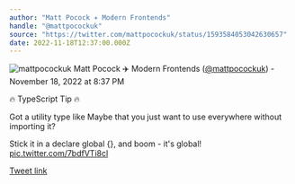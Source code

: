 ```yaml
---
author: "Matt Pocock ✈️ Modern Frontends"
handle: "@mattpocockuk"
source: "https://twitter.com/mattpocockuk/status/1593584053042630657"
date: 2022-11-18T12:37:00.000Z
---
```

![mattpocockuk](https://pbs.twimg.com/profile_images/1567910259431202817/AvtGMFZW_normal.png)
Matt Pocock ✈️ Modern Frontends ([@mattpocockuk](https://twitter.com/mattpocockuk)) - November 18, 2022 at 8:37 PM

🔥 TypeScript Tip 🔥

Got a utility type like Maybe<T> that you just want to use everywhere without importing it?

Stick it in a declare global {}, and boom - it's global! [pic.twitter.com/7bdfVTi8cl](https://twitter.com/mattpocockuk/status/1593584053042630657/video/1)

[Tweet link](https://twitter.com/mattpocockuk/status/1593584053042630657)